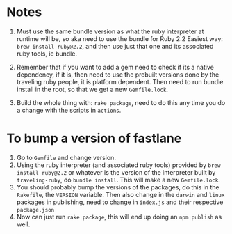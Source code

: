 # Notes

1. Must use the same bundle version as what the ruby interpreter at
   runtime will be, so aka need to use the bundle for Ruby 2.2 Easiest
   way: `brew install ruby@2.2`, and then use just that one and its
   associated ruby tools, ie bundle.

2. Remember that if you want to add a gem need to check if its a
   native dependency, if it is, then need to use the prebuilt versions
   done by the traveling ruby people, it is platform dependent. Then
   need to run bundle install in the root, so that we get a new
   `Gemfile.lock`.

3. Build the whole thing with: `rake package`, need to do this any
   time you do a change with the scripts in `actions`.

# To bump a version of fastlane

1. Go to `Gemfile` and change version.
2. Using the ruby interpreter (and associated ruby tools) provided by
   `brew install ruby@2.2` or whatever is the version of the
   interpreter built by `traveling-ruby`, do `bundle install`. This
   will make a new `Gemfile.lock`.
3. You should probably bump the versions of the packages, do this in
   the `Rakefile`, the `VERSION` variable. Then also change in the
   `darwin` and `linux` packages in publishing, need to change in
   `index.js` and their respective `package.json`
4. Now can just run `rake package`, this will end up doing an `npm publish` as well.
